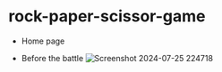 ﻿# rock-paper-scissor-game

 * Home page


 * Before the battle
 ![Screenshot 2024-07-25 224718](https://github.com/user-attachments/assets/f51b66a2-2ede-49ad-8835-80c84ef508e6)
